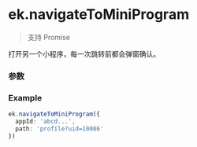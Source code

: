 # ek.navigateToMiniProgram

> <Icon type="success" /> 支持 Promise

打开另一个小程序，每一次跳转前都会弹窗确认。

### 参数

<Props :data="props" options />

### Example

```ts
ek.navigateToMiniProgram({
  appId: 'abcd...',
  path: 'profile?uid=10086'
})
```

<script setup>
const props = [
    {
        name: "appId", 
        type: "string",
        default: "",
        required: true, 
        desc:"要打开的小程序 appId"
    },
    {
        name: "path", 
        type: "string",
        default: "",
        required: false, 
        desc:"打开的页面路径，如果为空则打开首页，目标小程序可在 App.onLaunch，App.onShow， Page.onLoad 中获取"
    },
    {
        name: "extraData", 
        type: "object",
        default: "",
        required: false, 
        desc:"需要传递给目标小程序的数据，目标小程序可在 App.onLaunch，App.onShow 中获取"
    },
    {
        name: "envVersion", 
        type: "string",
        default: "release",
        required: false, 
        desc:"要打开的小程序版本。仅在当前小程序为开发版或体验版时此参数有效。如果当前小程序是正式版，则打开的小程序必定是正式版",
        values: [
            { value: "develop", desc: "开发版" },
            { value: "trial", desc: "体验版" },
            { value: "release", desc: "正式版" },
        ]
    },
]
</script>
